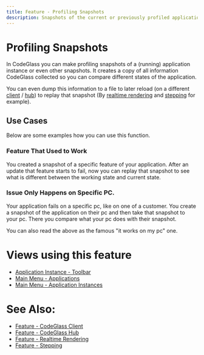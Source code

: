 ```yaml
---
title: Feature - Profiling Snapshots
description: Snapshots of the current or previously profiled applications.
---
```

# Profiling Snapshots
In CodeGlass you can make profiling snapshots of a (running) application instance or even other snapshots.
It creates a copy of all information CodeGlass collected so you can compare different states of the application.

You can even dump this information to a file to later reload (on a different [client](CodeGlassClient.md) / [hub](CodeGlassHub.md)) to replay that snapshot (By [realtime rendering](RealtimeRendering.md) and [stepping](ApplicationInstanceStepping.md) for example).


## Use Cases
Below are some examples how you can use this function. 

### Feature That Used to Work
You created a snapshot of a specific feature of your application. 
After an update that feature starts to fail, now you can replay that snapshot to see what is different between the working state and current state.


### Issue Only Happens on Specific PC.
Your application fails on a specific pc, like on one of a customer.
You create a snapshot of the application on their pc and then take that snapshot to your pc. There you compare what your pc does with their snapshot. 

You can also read the above as the famous "it works on my pc" one. 


# Views using this feature
 - [Application Instance - Toolbar](../views/ApplicationInstanceDockWindow/Toolbar.md#snapshots)
 - [Main Menu - Applications ](../views/mainwindow/application.md)
 - [Main Menu - Application Instances](../views/mainwindow/applicationInstance.md)
 
# See Also:
- [Feature - CodeGlass Client](CodeGlassClient.md)
- [Feature - CodeGlass Hub](CodeGlassHub.md)
- [Feature - Realtime Rendering](RealtimeRendering.md)
- [Feature - Stepping](ApplicationInstanceStepping.md)


